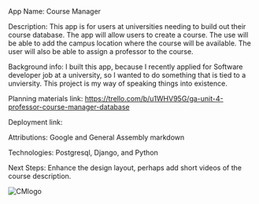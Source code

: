 App Name: Course Manager

Description: This app is for users at universities needing to build out their course database. The app will allow users to create a course. The use will be able to add the campus location where the course will be available. The user will also be able to assign a professor to the course. 

Background info: I built this app, because I recently applied for Software developer job at a university, so I wanted to do something that is tied to a unviersity. This project is my way of speaking things into existence.

Planning materials link: https://trello.com/b/u1WHV95G/ga-unit-4-professor-course-manager-database

Deployment link: 

Attributions: Google and General Assembly markdown

Technologies: Postgresql, Django, and Python

Next Steps: Enhance the design layout, perhaps add short videos of the course description.



![CMlogo](https://github.com/user-attachments/assets/5bf25961-836d-491b-ba55-d35ef2374a65)

